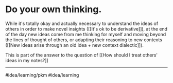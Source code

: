 # Do your own thinking.
While it's totally okay and actually necessary to understand the ideas of others in order to make novel insights ([[It's ok to be derivative]]), at the end of the day new ideas come from me thinking for myself and moving beyond the lines of thought of others, or adapting their reasoning to new contexts ([[New ideas arise through an old idea + new context dialectic]]). 

This is part of the answer to the question of [[How should I treat others' ideas in my notes?]]

---
#idea/learning/pkm 
#idea/learning 
